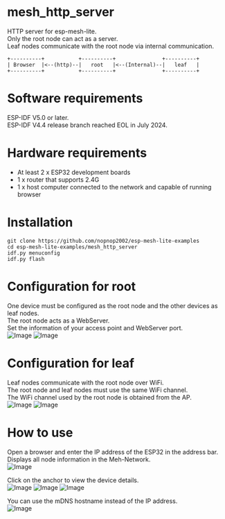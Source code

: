 # mesh_http_server
HTTP server for esp-mesh-lite.   
Only the root node can act as a server.   
Leaf nodes communicate with the root node via internal communication.   
```
+----------+           +----------+               +----------+
| Browser  |<--(http)--|   root   |<--(Internal)--|   leaf   |
+----------+           +----------+               +----------+
```

# Software requirements
ESP-IDF V5.0 or later.   
ESP-IDF V4.4 release branch reached EOL in July 2024.   

# Hardware requirements
- At least 2 x ESP32 development boards
- 1 x router that supports 2.4G
- 1 x host computer connected to the network and capable of running browser

# Installation
```
git clone https://github.com/nopnop2002/esp-mesh-lite-examples
cd esp-mesh-lite-examples/mesh_http_server
idf.py menuconfig
idf.py flash
```

# Configuration for root   
One device must be configured as the root node and the other devices as leaf nodes.   
The root node acts as a WebServer.   
Set the information of your access point and WebServer port.   
![Image](https://github.com/user-attachments/assets/24ab6d3b-a3f6-4e8b-b33f-cf570dbcd103)
![Image](https://github.com/user-attachments/assets/fcda0877-fc5b-462b-8e2c-7c48042da6ee)

# Configuration for leaf   
Leaf nodes communicate with the root node over WiFi.   
The root node and leaf nodes must use the same WiFi channel.   
The WiFi channel used by the root node is obtained from the AP.   
![Image](https://github.com/user-attachments/assets/24ab6d3b-a3f6-4e8b-b33f-cf570dbcd103)
![Image](https://github.com/user-attachments/assets/fba33f9e-958a-4914-a50d-b4476037efb4)

# How to use
Open a browser and enter the IP address of the ESP32 in the address bar.   
Displays all node information in the Meh-Network.   
![Image](https://github.com/user-attachments/assets/3ade599e-f297-445c-adfc-294446af5771)

Click on the anchor to view the device details.   
![Image](https://github.com/user-attachments/assets/dacae309-0e1a-4272-8b59-6386d2610d94)
![Image](https://github.com/user-attachments/assets/a52c2f7e-2e50-4e90-99aa-cf2a2f6288cb)
![Image](https://github.com/user-attachments/assets/e8176aed-9b05-413a-8a84-6b3bf835e86e)

You can use the mDNS hostname instead of the IP address.   
![Image](https://github.com/user-attachments/assets/683df27d-f4cc-417e-9962-e12a0af9d4e4)
